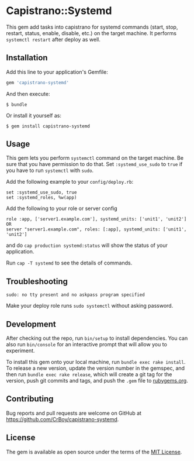# Capistrano::Systemd

This gem add tasks into capistrano for systemd commands (start, stop, restart, status, enable, disable, etc.) on the target machine. It performs `systemctl restart` after deploy as well.

## Installation

Add this line to your application's Gemfile:

```ruby
gem 'capistrano-systemd'
```

And then execute:

    $ bundle

Or install it yourself as:

    $ gem install capistrano-systemd

## Usage

This gem lets you perform `systemctl` command on the target machine. Be sure that you have permission to do that. Set `:systemd_use_sudo` to `true` if you have to run `systemctl` with `sudo`.

Add the following example to your `config/deploy.rb`:

```
set :systemd_use_sudo, true
set :systemd_roles, %w(app)
```

Add the following to your role or server config
```
role :app, ['server1.example.com'], systemd_units: ['unit1', 'unit2']
OR
server "server1.example.com", roles: [:app], systemd_units: ['unit1', 'unit2']
```

and do `cap production systemd:status` will show the status of your application.

Run `cap -T systemd` to see the details of commands.

## Troubleshooting

`sudo: no tty present and no askpass program specified`

Make your deploy role runs `sudo systemctl` without asking password.

## Development

After checking out the repo, run `bin/setup` to install dependencies. You can also run `bin/console` for an interactive prompt that will allow you to experiment.

To install this gem onto your local machine, run `bundle exec rake install`. To release a new version, update the version number in the gemspec, and then run `bundle exec rake release`, which will create a git tag for the version, push git commits and tags, and push the `.gem` file to [rubygems.org](https://rubygems.org).

## Contributing

Bug reports and pull requests are welcome on GitHub at https://github.com/CrBoy/capistrano-systemd.


## License

The gem is available as open source under the terms of the [MIT License](http://opensource.org/licenses/MIT).


